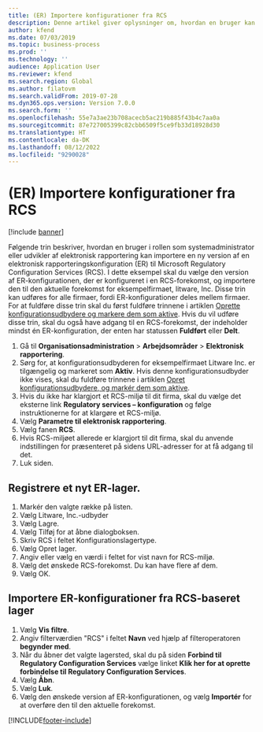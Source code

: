 ```yaml
---
title: (ER) Importere konfigurationer fra RCS
description: Denne artikel giver oplysninger om, hvordan en bruger kan importere en ny version af en ER-konfiguration fra RCS.
author: kfend
ms.date: 07/03/2019
ms.topic: business-process
ms.prod: ''
ms.technology: ''
audience: Application User
ms.reviewer: kfend
ms.search.region: Global
ms.author: filatovm
ms.search.validFrom: 2019-07-28
ms.dyn365.ops.version: Version 7.0.0
ms.search.form: ''
ms.openlocfilehash: 55e7a3ae23b708acecb5ac219b885f43b4c7aa0a
ms.sourcegitcommit: 87e727005399c82cbb6509f5ce9fb33d18928d30
ms.translationtype: HT
ms.contentlocale: da-DK
ms.lasthandoff: 08/12/2022
ms.locfileid: "9290028"
---
```

# <a name="er-import-configurations-from-rcs"></a>(ER) Importere konfigurationer fra RCS

[!include [banner](../../includes/banner.md)]

Følgende trin beskriver, hvordan en bruger i rollen som systemadministrator eller udvikler af elektronisk rapportering kan importere en ny version af en elektronisk rapporteringskonfiguration (ER) til Microsoft Regulatory Configuration Services (RCS). I dette eksempel skal du vælge den version af ER-konfigurationen, der er konfigureret i en RCS-forekomst, og importere den til den aktuelle forekomst for eksempelfirmaet, litware, Inc. Disse trin kan udføres for alle firmaer, fordi ER-konfigurationer deles mellem firmaer. For at fuldføre disse trin skal du først fuldføre trinnene i artiklen [Oprette konfigurationsudbydere og markere dem som aktive](er-configuration-provider-mark-it-active-2016-11.md). Hvis du vil udføre disse trin, skal du også have adgang til en RCS-forekomst, der indeholder mindst én ER-konfiguration, der enten har statussen **Fuldført** eller **Delt**.

1. Gå til **Organisationsadministration** > **Arbejdsområder** > **Elektronisk rapportering**. 
2. Sørg for, at konfigurationsudbyderen for eksempelfirmaet Litware Inc. er tilgængelig og markeret som **Aktiv**. Hvis denne konfigurationsudbyder ikke vises, skal du fuldføre trinnene i artiklen [Opret konfigurationsudbydere, og markér dem som aktive](er-configuration-provider-mark-it-active-2016-11.md). 
3. Hvis du ikke har klargjort et RCS-miljø til dit firma, skal du vælge det eksterne link **Regulatory services – konfiguration** og følge instruktionerne for at klargøre et RCS-miljø. 
4. Vælg **Parametre til elektronisk rapportering**. 
5. Vælg fanen **RCS**. 
6. Hvis RCS-miljøet allerede er klargjort til dit firma, skal du anvende indstillingen for præsenteret på sidens URL-adresser for at få adgang til det. 
7. Luk siden. 

## <a name="register-a-new-er-repository"></a>Registrere et nyt ER-lager. 
1. Markér den valgte række på listen. 
2. Vælg Litware, Inc.-udbyder 
3. Vælg Lagre. 
4. Vælg Tilføj for at åbne dialogboksen. 
5. Skriv RCS i feltet Konfigurationslagertype. 
6. Vælg Opret lager. 
7. Angiv eller vælg en værdi i feltet for vist navn for RCS-miljø. 
8. Vælg det ønskede RCS-forekomst. Du kan have flere af dem. 
9. Vælg OK. 

## <a name="import-er-configurations-from-rcs-based-repository"></a>Importere ER-konfigurationer fra RCS-baseret lager
1. Vælg **Vis filtre**. 
2. Angiv filterværdien "RCS" i feltet **Navn** ved hjælp af filteroperatoren **begynder med**. 
3. Når du åbner det valgte lagersted, skal du på siden **Forbind til Regulatory Configuration Services** vælge linket **Klik her for at oprette forbindelse til Regulatory Configuration Services**. 
4. Vælg **Åbn**. 
5. Vælg **Luk**. 
6. Vælg den ønskede version af ER-konfigurationen, og vælg **Importér** for at overføre den til den aktuelle forekomst.



[!INCLUDE[footer-include](../../../../includes/footer-banner.md)]
